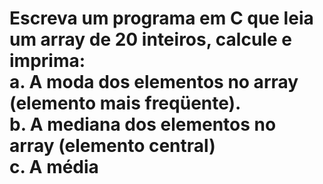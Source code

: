<h1> Escreva um  programa em C que leia um array de 20 inteiros, calcule e imprima: <br>
a. A moda  dos elementos no array (elemento mais freqüente).  <br>
b. A mediana dos elementos no array (elemento central)  <br>
c. A média </h1>
